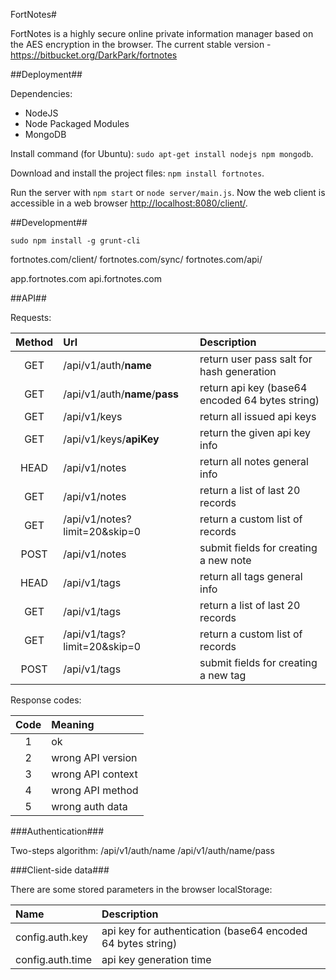 FortNotes#

FortNotes is a highly secure online private information manager based on the AES encryption in the browser.
The current stable version - <https://bitbucket.org/DarkPark/fortnotes>


##Deployment##

Dependencies:

- NodeJS
- Node Packaged Modules
- MongoDB

Install command (for Ubuntu): `sudo apt-get install nodejs npm mongodb`.

Download and install the project files: `npm install fortnotes`.

Run the server with `npm start` or `node server/main.js`.
Now the web client is accessible in a web browser <http://localhost:8080/client/>.

##Development##

`sudo npm install -g grunt-cli`


fortnotes.com/client/
fortnotes.com/sync/
fortnotes.com/api/

app.fortnotes.com
api.fortnotes.com


##API##

Requests:

 Method | Url                            | Description
:------:|:-------------------------------|:-----------------------------------------------
 GET    | /api/v1/auth/**name**          | return user pass salt for hash generation
 GET    | /api/v1/auth/**name**/**pass** | return api key (base64 encoded 64 bytes string)
 GET    | /api/v1/keys                   | return all issued api keys
 GET    | /api/v1/keys/**apiKey**        | return the given api key info
 HEAD   | /api/v1/notes                  | return all notes general info
 GET    | /api/v1/notes                  | return a list of last 20 records
 GET    | /api/v1/notes?limit=20&skip=0  | return a custom list of records
 POST   | /api/v1/notes                  | submit fields for creating a new note
 HEAD   | /api/v1/tags                   | return all tags general info
 GET    | /api/v1/tags                   | return a list of last 20 records
 GET    | /api/v1/tags?limit=20&skip=0   | return a custom list of records
 POST   | /api/v1/tags                   | submit fields for creating a new tag

Response codes:

 Code | Meaning
:----:|:-----------------
  1   | ok
  2   | wrong API version
  3   | wrong API context
  4   | wrong API method
  5   | wrong auth data

###Authentication###

Two-steps algorithm:
/api/v1/auth/name
/api/v1/auth/name/pass


###Client-side data###

There are some stored parameters in the browser localStorage:

 Name             | Description
:-----------------|:-----------------------------------------------------------
 config.auth.key  | api key for authentication (base64 encoded 64 bytes string)
 config.auth.time | api key generation time
